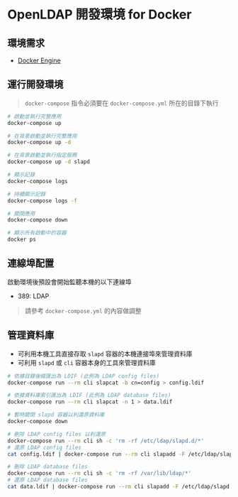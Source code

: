 # OpenLDAP 開發環境 for Docker

## 環境需求

- [Docker Engine](https://docs.docker.com/install/)

## 運行開發環境

> `docker-compose` 指令必須要在 `docker-compose.yml` 所在的目錄下執行

```sh
# 啟動並執行完整應用
docker-compose up

# 在背景啟動並執行完整應用
docker-compose up -d

# 在背景啟動並執行指定服務
docker-compose up -d slapd

# 顯示記錄
docker-compose logs

# 持續顯示記錄
docker-compose logs -f

# 關閉應用
docker-compose down

# 顯示所有啟動中的容器
docker ps
```

## 連線埠配置

啟動環境後預設會開始監聽本機的以下連線埠

- 389: LDAP

> 請參考 `docker-compose.yml` 的內容做調整

## 管理資料庫

- 可利用本機工具直接存取 `slapd` 容器的本機連接埠來管理資料庫
- 可利用 `slapd` 或 `cli` 容器本身的工具來管理資料庫

```sh
# 依據目錄後綴匯出為 LDIF (此例為 LDAP config files)
docker-compose run --rm cli slapcat -b cn=config > config.ldif

# 依據資料庫索引匯出為 LDIF (此例為 LDAP database files)
docker-compose run --rm cli slapcat -n 1 > data.ldif

# 暫時關閉 slapd 容器以利還原資料庫
docker-compose down

# 刪除 LDAP config files 以利還原
docker-compose run --rm cli sh -c 'rm -rf /etc/ldap/slapd.d/*'
# 還原 LDAP config files
cat config.ldif | docker-compose run --rm cli slapadd -F /etc/ldap/slapd.d -n 0

# 刪除 LDAP database files
docker-compose run --rm cli sh -c 'rm -rf /var/lib/ldap/*'
# 還原 LDAP database files
cat data.ldif | docker-compose run --rm cli slapadd -F /etc/ldap/slapd.d -n 1
```
